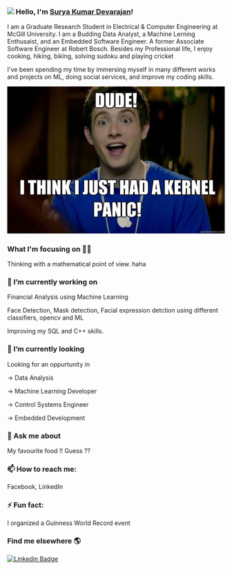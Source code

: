 ### <img src="https://media.giphy.com/media/hvRJCLFzcasrR4ia7z/giphy.gif" width="30px"> Hello, I'm [Surya Kumar Devarajan](https://www.linkedin.com/in/suryakumardevarajan/)!

I am a Graduate Research Student in Electrical & Computer Engineering at McGill University. I am a Budding Data Analyst, a Machine Lerning Enthusaist, and an Embedded Software Engineer. A former Associate Software Engineer at Robert Bosch. Besides my Professional life, I enjoy cooking, hiking, biking, solving sudoku and playing cricket

I've been spending my time by immersing myself in many different works and projects on ML, doing social services, and improve my coding skills.

![Kernel](https://github.com/suryakumardevarajan/suryakumardevarajan/blob/main/kernel.jpg)

### What I'm focusing on 👨‍💻

Thinking with a mathematical point of view. haha<br />

### 🔭 I’m currently working on 
Financial Analysis using Machine Learning

Face Detection, Mask detection, Facial expression detction using different classifiers, opencv and ML

Improving my SQL and C++ skills.


### 🌱 I’m currently looking 
Looking for an oppurtunity in 

-> Data Analysis

-> Machine Learning Developer

-> Control Systems Engineer

-> Embedded Development

### 💬 Ask me about

My favourite food !! Guess ??

### 📫 How to reach me: 

Facebook, LinkedIn

### ⚡ Fun fact:

I organized a Guinness World Record event 


### Find me elsewhere 🌎

[![Linkedin Badge](https://img.shields.io/badge/-LinkedIn-blue?style=flat-square&logo=Linkedin&logoColor=white&link=https://www.linkedin.com/in/harshkumarkhatri/)](https://www.linkedin.com/in/suryakumardevarajan/) 



<!--
**suryakumardevarajan/suryakumardevarajan** is a ✨ _special_ ✨ repository because its `README.md` (this file) appears on your GitHub profile.


Here are some ideas to get you started:


-->
